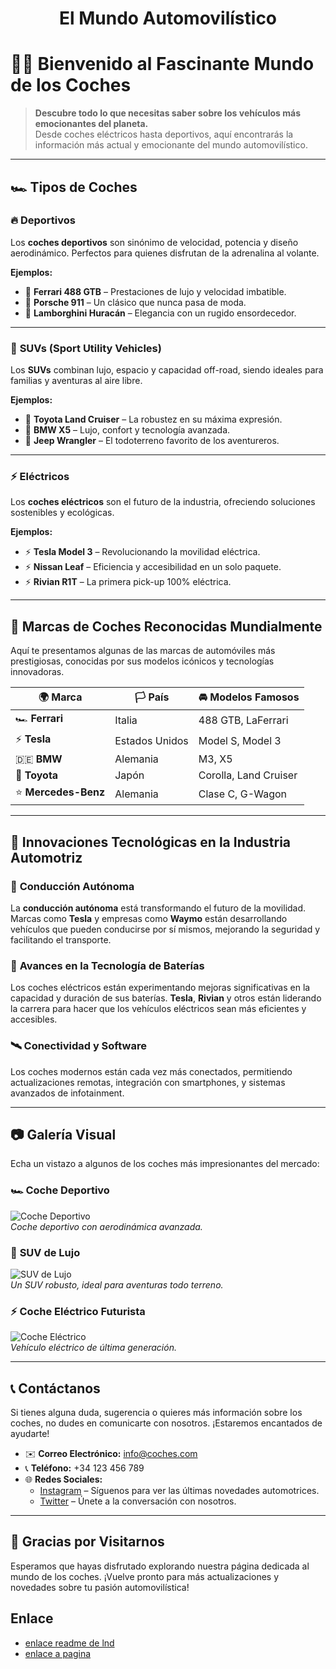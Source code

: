 <h1 style="text-align: center;">El Mundo Automovilístico</h1>

# 🚗✨ Bienvenido al Fascinante Mundo de los Coches

> **Descubre todo lo que necesitas saber sobre los vehículos más emocionantes del planeta.**  
> Desde coches eléctricos hasta deportivos, aquí encontrarás la información más actual y emocionante del mundo automovilístico.

---

## 🏎️ **Tipos de Coches**

### 🔥 **Deportivos**
Los **coches deportivos** son sinónimo de velocidad, potencia y diseño aerodinámico. Perfectos para quienes disfrutan de la adrenalina al volante.

**Ejemplos:**
- 🏁 **Ferrari 488 GTB** – Prestaciones de lujo y velocidad imbatible.
- 🏁 **Porsche 911** – Un clásico que nunca pasa de moda.
- 🏁 **Lamborghini Huracán** – Elegancia con un rugido ensordecedor.

---

### 🚙 **SUVs (Sport Utility Vehicles)**
Los **SUVs** combinan lujo, espacio y capacidad off-road, siendo ideales para familias y aventuras al aire libre.

**Ejemplos:**
- 🌄 **Toyota Land Cruiser** – La robustez en su máxima expresión.
- 🌄 **BMW X5** – Lujo, confort y tecnología avanzada.
- 🌄 **Jeep Wrangler** – El todoterreno favorito de los aventureros.

---

### ⚡ **Eléctricos**
Los **coches eléctricos** son el futuro de la industria, ofreciendo soluciones sostenibles y ecológicas.

**Ejemplos:**
- ⚡ **Tesla Model 3** – Revolucionando la movilidad eléctrica.
- ⚡ **Nissan Leaf** – Eficiencia y accesibilidad en un solo paquete.
- ⚡ **Rivian R1T** – La primera pick-up 100% eléctrica.

---

## 🌟 **Marcas de Coches Reconocidas Mundialmente**

Aquí te presentamos algunas de las marcas de automóviles más prestigiosas, conocidas por sus modelos icónicos y tecnologías innovadoras.

| 🌍 **Marca**          | 🏳️ **País**        | 🚘 **Modelos Famosos**          |
|-----------------|------------------|-----------------------------|
| 🏎️ **Ferrari**      | Italia           | 488 GTB, LaFerrari           |
| ⚡ **Tesla**        | Estados Unidos   | Model S, Model 3             |
| 🇩🇪 **BMW**          | Alemania         | M3, X5                      |
| 🚙 **Toyota**       | Japón            | Corolla, Land Cruiser        |
| ⭐ **Mercedes-Benz** | Alemania         | Clase C, G-Wagon             |

---

## 🚀 **Innovaciones Tecnológicas en la Industria Automotriz**

### 🤖 **Conducción Autónoma**
La **conducción autónoma** está transformando el futuro de la movilidad. Marcas como **Tesla** y empresas como **Waymo** están desarrollando vehículos que pueden conducirse por sí mismos, mejorando la seguridad y facilitando el transporte.

### 🔋 **Avances en la Tecnología de Baterías**
Los coches eléctricos están experimentando mejoras significativas en la capacidad y duración de sus baterías. **Tesla**, **Rivian** y otros están liderando la carrera para hacer que los vehículos eléctricos sean más eficientes y accesibles.

### 🛰️ **Conectividad y Software**
Los coches modernos están cada vez más conectados, permitiendo actualizaciones remotas, integración con smartphones, y sistemas avanzados de infotainment.

---

## 📷 **Galería Visual**

Echa un vistazo a algunos de los coches más impresionantes del mercado:

### 🏎️ **Coche Deportivo**
![Coche Deportivo](https://carwow-es.imgix.net/prismic/80dfb8ba-47e8-41a2-9eb4-1b0331160400_porsche%2B911.jpg?auto=format&cs=tinysrgb&fit=clip&ixlib=rb-1.1.0&q=60&w=750)  
*Coche deportivo con aerodinámica avanzada.*

### 🚙 **SUV de Lujo**
![SUV de Lujo](https://example.com/suv.jpg)  
*Un SUV robusto, ideal para aventuras todo terreno.*

### ⚡ **Coche Eléctrico Futurista**
![Coche Eléctrico](https://example.com/electrico.jpg)  
*Vehículo eléctrico de última generación.*

---

## 📞 **Contáctanos**

Si tienes alguna duda, sugerencia o quieres más información sobre los coches, no dudes en comunicarte con nosotros. ¡Estaremos encantados de ayudarte!

- ✉️ **Correo Electrónico:** [info@coches.com](mailto:info@coches.com)
- 📞 **Teléfono:** +34 123 456 789
- 🌐 **Redes Sociales:**
  - [Instagram](https://instagram.com) – Síguenos para ver las últimas novedades automotrices.
  - [Twitter](https://twitter.com) – Únete a la conversación con nosotros.

---

## 🏁 **Gracias por Visitarnos**

Esperamos que hayas disfrutado explorando nuestra página dedicada al mundo de los coches. ¡Vuelve pronto para más actualizaciones y novedades sobre tu pasión automovilística!

## Enlace 

* [enlace readme de lnd](lnd/README.md)
* [enlace a pagina](lnd/pagina.md)
